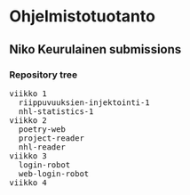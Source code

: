 # Ohjelmistotuotanto
## Niko Keurulainen submissions 

### Repository tree
<pre>
viikko 1
  riippuvuuksien-injektointi-1
  nhl-statistics-1
viikko 2
  poetry-web
  project-reader
  nhl-reader
viikko 3
  login-robot
  web-login-robot
viikko 4
</pre>
